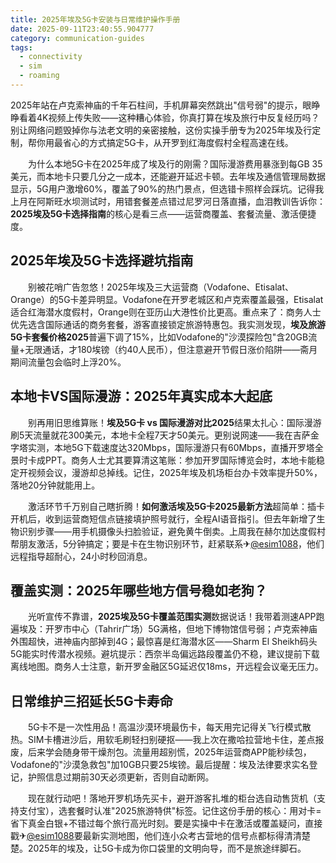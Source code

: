 ```yaml
---
title: 2025年埃及5G卡安装与日常维护操作手册
date: 2025-09-11T23:40:55.904777
category: communication-guides
tags:
  - connectivity
  - sim
  - roaming
---
```


2025年站在卢克索神庙的千年石柱间，手机屏幕突然跳出"信号弱"的提示，眼睁睁看着4K视频上传失败——这种糟心体验，你真打算在埃及旅行中反复经历吗？别让网络问题毁掉你与法老文明的亲密接触，这份实操手册专为2025年埃及行定制，帮你用最省心的方式搞定5G卡，从开罗到红海度假村全程高速在线。

　　为什么本地5G卡在2025年成了埃及行的刚需？国际漫游费用暴涨到每GB 35美元，而本地卡只要几分之一成本，还能避开延迟卡顿。去年埃及通信管理局数据显示，5G用户激增60%，覆盖了90%的热门景点，但选错卡照样会踩坑。记得我上月在阿斯旺水坝测试时，用错套餐差点错过尼罗河日落直播，血泪教训告诉你：**2025埃及5G卡选择指南**的核心是看三点——运营商覆盖、套餐流量、激活便捷度。

## 2025年埃及5G卡选择避坑指南
　　别被花哨广告忽悠！2025年埃及三大运营商（Vodafone、Etisalat、Orange）的5G卡差异明显。Vodafone在开罗老城区和卢克索覆盖最强，Etisalat适合红海潜水度假村，Orange则在亚历山大港性价比更高。重点来了：商务人士优先选含国际通话的商务套餐，游客直接锁定旅游特惠包。我实测发现，**埃及旅游5G卡套餐价格2025**普遍下调了15%，比如Vodafone的"沙漠探险包"含20GB流量+无限通话，才180埃镑（约40人民币），但注意避开节假日涨价陷阱——斋月期间流量包会临时上浮20%。

## 本地卡VS国际漫游：2025年真实成本大起底
　　别再用旧思维算账！**埃及5G卡 vs 国际漫游对比2025**结果太扎心：国际漫游刷5天流量就花300美元，本地卡全程7天才50美元。更别说网速——我在吉萨金字塔实测，本地5G下载速度达320Mbps，国际漫游只有60Mbps，直播开罗塔全景时卡成PPT。商务人士尤其要算清这笔账：参加开罗国际博览会时，本地卡能稳定开视频会议，漫游却总掉线。记住，2025年埃及机场柜台办卡效率提升50%，落地20分钟就能用上。

　　激活环节千万别自己瞎折腾！**如何激活埃及5G卡2025最新方法**超简单：插卡开机后，收到运营商短信点链接填护照号就行，全程AI语音指引。但去年新增了生物识别步骤——用手机摄像头扫脸验证，避免黄牛倒卖。上周我在赫尔加达度假村帮朋友激活，5分钟搞定；要是卡在生物识别环节，赶紧联系✈[@esim1088](https://t.me/s/esim1088)，他们远程指导超耐心，24小时秒回消息。

## 覆盖实测：2025年哪些地方信号稳如老狗？
　　光听宣传不靠谱，**2025埃及5G卡覆盖范围实测**数据说话！我带着测速APP跑遍埃及：开罗市中心（Tahrir广场）5G满格，但地下博物馆信号弱；卢克索神庙外围超快，进神庙内部掉到4G；最惊喜是红海潜水区——Sharm El Sheikh码头5G能实时传潜水视频。避坑提示：西奈半岛偏远路段覆盖仍不稳，建议提前下载离线地图。商务人士注意，新开罗金融区5G延迟仅18ms，开远程会议毫无压力。

## 日常维护三招延长5G卡寿命
　　5G卡不是一次性用品！高温沙漠环境最伤卡，每天用完记得关飞行模式散热。SIM卡槽进沙后，用软毛刷轻扫别硬抠——我上次在撒哈拉营地卡住，差点报废，后来学会随身带干燥剂包。流量用超别慌，2025年运营商APP能秒续包，Vodafone的"沙漠急救包"加10GB只要25埃镑。最后提醒：埃及法律要求实名登记，护照信息过期前30天必须更新，否则自动断网。

　　现在就行动吧！落地开罗机场先买卡，避开游客扎堆的柜台选自动售货机（支持支付宝），选套餐时认准"2025旅游特供"标签。记住这份手册的核心：用对卡=省下真金白银+不错过每个旅行高光时刻。要是实操中卡在激活或覆盖疑问，直接戳✈[@esim1088](https://t.me/s/esim1088)要最新实测地图，他们连小众考古营地的信号点都标得清清楚楚。2025年的埃及，让5G卡成为你口袋里的文明向导，而不是旅途绊脚石。